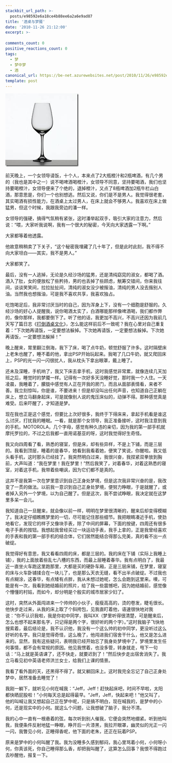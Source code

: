 ```yaml
---
stackbit_url_path: >-
  posts/e98592e6a18ce4b88ee6a2a6e9ad87
title: '酒桌与梦魇'
date: '2010-11-26 21:12:00'
excerpt: >-
  
comments_count: 0
positive_reactions_count: 0
tags: 
  - 梦
  - 梦中梦
  - 酒
canonical_url: https://be-net.azurewebsites.net/post/2010/11/26/e98592e6a18ce4b88ee6a2a6e9ad87
template: post
---
```

<p><a href="https://raw.githubusercontent.com/Jeff-Tian/blogengine.net/master/Source/BlogEngine/BlogEngine.NET/App_Data/files/image_69.png"><img style="background-image: none; border-bottom: 0px; border-left: 0px; padding-left: 0px; padding-right: 0px; display: inline; border-top: 0px; border-right: 0px; padding-top: 0px" title="酒桌与梦魇" border="0" alt="酒桌与梦魇" src="https://raw.githubusercontent.com/Jeff-Tian/blogengine.net/master/Source/BlogEngine/BlogEngine.NET/App_Data/files/image_thumb_69.png" width="229" height="229" /></a></p>  <p>前天晚上，一个女领导请饭，十个人，本来点了2大瓶橙汁和2瓶啤酒，有几个男的（我也是其中之一）说不喝啤酒喝橙汁，女领导不同意，坚持要喝酒，我们也坚持要喝橙汁，女领导便来了个绝的，退掉橙汁，又点了8瓶啤酒加2瓶牛栏山白酒，那意思是，你们一个也别想逃。然后又说，你们是不是男人。我觉得很老套，其实喝酒有损性能力，在酒桌上太过男人，在床上就会不够男人。我喜欢在床上做猛男，但这个时候，我跟我旁边的潘一样。</p>  <p>女领导的强硬，搞得气氛稍有紧张，这时潘举起双手，吸引大家的注意力，然后说：“喂，大家听我说啊，我有一个很大的秘密，今天向大家透露一下啊。”</p>  <p>大家都等着他透露。</p>  <p>他故意稍稍卖了下关子，“这个秘密我埋藏了几十年了，但是此时此刻，我不得不向大家坦白——其实，我不是男人。”</p>  <p>大家都笑了。</p>  <p>最后，没有一人逃掉，无论是久经沙场的猛男，还是清纯窈窕的淑女，都喝了酒。酒入了肚，女的便放松了些矜持，男的也丢掉了些顾虑，觥筹交错间，你来我往间，谈谈笑笑间，拉拉扯扯间，清纯的淑女没少被揩油，清纯的男人没去揩别人油。当然我也想揩油，可是我不喜欢共享，我喜欢独占。</p>  <p>吃饱喝足后，我非常讨厌当时的自己，因为浑身上下，没有一个细胞是舒服的。久经沙场的好心人提醒我，说你喝酒太实了，白酒哪能那样像啤酒喝，我们都作弊的，像你那样，我都要倒下了。听了他的话，我更加不高兴，不高兴还因为我前几天写了篇日志《<a href="http://www.zizhujy.com/blog/post/2010/11/15/e68993e58092e98592e6a18ce69687e58c96.aspx" target="_blank">打倒酒桌文化</a>》，怎么能这样前后不一致呢？我在心里对自己重复着：“下次她再请饭，一定要想法躲掉。下次她再请饭，一定要想法躲掉。下次她再请饭，一定要想法躲掉！”</p>  <p>晚上醒来，胃里翻江倒海，我下了床，喝了点牛奶，顿觉舒服了许多。这时隔壁床上老朱也醒了，睡不着的他，拿出PSP开始玩起来。我喝了几口牛奶，就又爬回床上，PSP的光一闪一闪很扰人，我从枕头下拿出眼罩，戴上睡了。</p>  <p>还未及深睡，手机响了，我又下床去拿手机，这时我感觉非常累，就像连续几天加班之后，睡觉时的梦魇一样。记得有一次好多天没睡好觉，那时我一个人住。一天凌晨，我睡着了，朦胧中感觉有人正在开我的房门，而且从面部表情看，来者不善。我立刻惊叫，你是谁，不要进来！但是却没叫出任何声音，也知道自己正躺在床上，想立马翻身起床，可是就像别人说的鬼压床似的，动弹不得。那种感觉真是难受。后来吓醒了，才知道是梦。</p>  <p>现在我也正是这个感觉，但要比上次好很多，我终于下得床来，拿起手机看是谁这么讨厌，打扰我的睡眠。一看，就是那个女领导，我正准备接听，这时我注意到我的手机，MOTOROLA，几个字母，感觉有种久违的亲切，因为我的第一部手机就摩托罗拉的，不过之后我都一直用诺基亚的呀，这时我觉得好生奇怪。</p>  <p>我又向四周看了看，熟悉的寝室，但是床，却有些异样，不是上下铺，而是三层的。我看到顶层，睡着的是春华，她看到我看着她，便笑了笑说，你醒啦。我又低头看手机，这时那头已经挂了。我突然明白过来，我很兴奋，我捏紧双拳放到胸前，大声叫道：“我在梦里！我在梦里！”然后我笑了，对着春华，对着这熟悉的寝室，对着这手机，我带着些嘲讽，因为它们都不是真的。</p>  <p>这并不是我第一次在梦里意识到自己正身处梦境，但是这次我非常兴奋的是，我改变了一贯的做法。以前我一意识到自己正身处梦境，便努力睁眼，于是就醒了，或者掉入另外一个梦境，以为自己醒了。但是这次，我不尝试睁眼，我决定就在这梦里多呆一会儿。</p>  <p>我知道自己一旦醒来，就会像以前一样，明明在梦里很清晰的，醒来后却变得模糊了。我决定仔细瞧瞧梦里的一切，尽可能记住那些细节。我把眼睛凑近手机，使劲地看它，发现它的样子又像块手表，除了中间的屏幕，下面的按键，四周还有很多电子手表的按钮。我想起我曾经买过一块运动手表，我手上拿的，正是我曾经喜欢的手表和我的第一部手机的结合体，它们居然能结合得那么完美，真的看不出一点破绽。</p>  <p>我觉得好有意思，我又看看四周的床，都是三层的。我的床在下铺（实际上我睡上铺），我的上面放着些乱七八槽的东西，而最上层睡着春华。我有点明白了，我最近一直坐火车跑这里跑那里，大都是买的硬卧车厢，正是三层床铺，在梦里，寝室的床与火车卧铺揉合在一块儿了，也是那么天衣无缝，看不出半点破绽。不过我也有点糊涂，这春华，有点矮有点胖，我从未想过她呢，怎么会跑到这里来。噢，可能是有一次，我看到她结婚前的照片，给了我一些震憾吧，因为她结婚前，感觉像个懵懂的村姑，而如今，却分明是个殷实的城市居家少妇了。</p>  <p>这时，突然从外面闯进来一个帅帅的小伙子，瘦瘦高高的，烫的卷发，睫毛很长。他快步走过来，从我的床上取了个斜挎包，见我直盯着他，语速很快地对我说：“你不认识我啦，我是你初中同学，我叫XX（梦里听得很清楚，可是醒来后，怎么也想不起来那名字，只记得是两个字，很好听的两个字）。”这时我脑子飞快地搜索着，最后结论是，我不认识他，我没有一个这么帅的初中同学，更没听过这么好听的名字。我只是觉得奇怪，这么晚了，他闯进我们宿舍干什么，他又是怎么进来的。显然，我有这些疑问，表明我已经开始忘了我身处梦境中了。梦境里发生任何事情，都不会有常规的原因。他见我愣着，也没多管，转身就走，甩下一句话：“马上就是英语课了，还不快走，就要迟到了！”然后快步走出宿舍消失了。我立马看见初中英语老师洪兰女士，给我们上课的情景。</p>  <p>我看了看外面的天，还黑得不得了。就又躺回床上。这时我完全忘记了自己正身处梦中，居然准备去睡觉了！</p>  <p>我刚一躺下，就听见小何在喊我：“Jeff，Jeff！赶快起床吧，时间不早啦，太阳都快晒屁股啦！”小何每天总是起得最早。“Jeff，Jeff，快起来吧！”他又叫了，他的叫喊让我又想起自己正在梦中呢，只是搞不明白，现在喊我的，是梦中的小何，还是现实中的小何。就这么个问题，让我想破了脑子，我分不清。</p>  <p>我的心中一直有一根悬着的弦，每次听到别人催我，它便会突然地绷紧。听到他叫我，我便条件反射地猛一睁眼，睁开后一片漆黑，我拉开眼罩，幽灵似的光正一闪一闪，我瞥见小何，正睡得香呢，他下面的老朱，还正在玩着PSP。</p>  <p>原来是梦中的小何叫醒了我。我为没睡多久感到郁闷，我心里骂着小何，小何呀小何，你真该死，你自己睡得那么香，却把我叫醒了，这算怎么回事？我恨不得跑过去吵醒他，报复一下。</p>